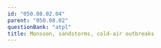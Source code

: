 ```yaml
---
id: "050.08.02.04"
parent: "050.08.02"
questionBank: "atpl"
title: Monsoon, sandstorms, cold-air outbreaks
---
```

